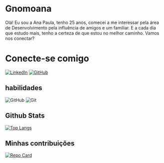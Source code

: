 # Gnomoana
Olá! Eu sou a Ana Paula, tenho 25 anos, comecei a me interessar pela área de Desenvolvimento pela influência de amigos e um familiar. E a cada dia que estudo mais, tenho a certeza de que estou no melhor caminho. Vamos nos conectar?
# Conecte-se comigo
[![LinkedIn](https://img.shields.io/badge/LinkedIn-0077B5?style=for-the-badge&logo=linkedin&logoColor=white)](https://www.linkedin.com/in/Gnomoana/)
[![GitHub](https://img.shields.io/badge/GitHub-100000?style=for-the-badge&logo=github&logoColor=white)](https://github.com/Gnomoana)


## habilidades
![GitHub](https://img.shields.io/badge/GitHub-100000?style=for-the-badge&logo=github&logoColor=white)
![Git](https://img.shields.io/badge/GIT-E44C30?style=for-the-badge&logo=git&logoColor=white)


## Github Stats
[![Top Langs](https://github-readme-stats-git-masterrstaa-rickstaa.vercel.app/api/top-langs/?username=SEUUSERNAME&layout=compact&bg_color=000&border_color=30A3DC&title_color=E94D5F&text_color=FFF)](https://github.com/Gnomoana/dio-lab-open-source)


## Minhas contribuições
[![Repo Card](https://github-readme-stats.vercel.app/api/pin/?username=Gnomoana&repo=dio-lab-open-source&bg_color=000&border_color=30A3DC&show_icons=true&icon_color=30A3DC&title_color=E94D5F&text_color=FFF)](https://github.com/Gnomoana/)
